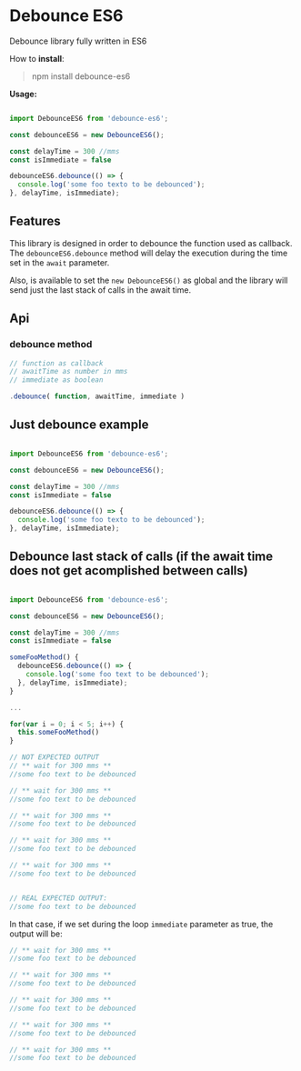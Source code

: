 # Debounce ES6

Debounce library fully written in ES6

How to **install**:

> npm install debounce-es6

**Usage:**

```javascript

import DebounceES6 from 'debounce-es6';

const debounceES6 = new DebounceES6();

const delayTime = 300 //mms
const isImmediate = false

debounceES6.debounce(() => {
  console.log('some foo texto to be debounced');
}, delayTime, isImmediate);

````

## Features

This library is designed in order to debounce the function used as callback. The `debounceES6.debounce` method will delay the execution during the time set in the `await` parameter.

Also, is available to set the `new DebounceES6()` as global and the library will send just the last stack of calls in the await time.

## Api
### debounce method

```javascript
// function as callback
// awaitTime as number in mms
// immediate as boolean

.debounce( function, awaitTime, immediate )
```

## Just debounce example

```javascript

import DebounceES6 from 'debounce-es6';

const debounceES6 = new DebounceES6();

const delayTime = 300 //mms
const isImmediate = false

debounceES6.debounce(() => {
  console.log('some foo texto to be debounced');
}, delayTime, isImmediate);

```
## Debounce last stack of calls (if the await time does not get acomplished between calls)

```javascript

import DebounceES6 from 'debounce-es6';

const debounceES6 = new DebounceES6();

const delayTime = 300 //mms
const isImmediate = false

someFooMethod() {
  debounceES6.debounce(() => {
    console.log('some foo text to be debounced');
  }, delayTime, isImmediate);
}

...

for(var i = 0; i < 5; i++) {
  this.someFooMethod()
}

// NOT EXPECTED OUTPUT
// ** wait for 300 mms **
//some foo text to be debounced

// ** wait for 300 mms **
//some foo text to be debounced

// ** wait for 300 mms **
//some foo text to be debounced

// ** wait for 300 mms **
//some foo text to be debounced

// ** wait for 300 mms **
//some foo text to be debounced


// REAL EXPECTED OUTPUT:
//some foo text to be debounced

```

In that case, if we set during the loop `immediate` parameter as true, the output will be:

```javascript
// ** wait for 300 mms **
//some foo text to be debounced

// ** wait for 300 mms **
//some foo text to be debounced

// ** wait for 300 mms **
//some foo text to be debounced

// ** wait for 300 mms **
//some foo text to be debounced

// ** wait for 300 mms **
//some foo text to be debounced
```
